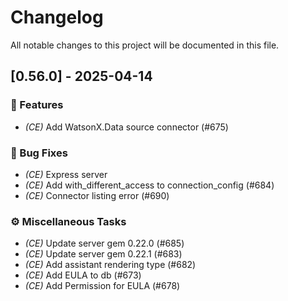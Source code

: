 # Changelog

All notable changes to this project will be documented in this file.

## [0.56.0] - 2025-04-14

### 🚀 Features

- *(CE)* Add WatsonX.Data source connector (#675)

### 🐛 Bug Fixes

- *(CE)* Express server
- *(CE)* Add with_different_access to connection_config (#684)
- *(CE)* Connector listing error (#690)

### ⚙️ Miscellaneous Tasks

- *(CE)* Update server gem 0.22.0 (#685)
- *(CE)* Update server gem 0.22.1 (#683)
- *(CE)* Add assistant rendering type (#682)
- *(CE)* Add EULA to db (#673)
- *(CE)* Add Permission for EULA (#678)

<!-- generated by git-cliff -->
